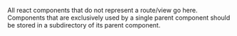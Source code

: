 All react components that do not represent a route/view go here. Components that are exclusively used by a single parent component should be stored in a subdirectory of its parent component.